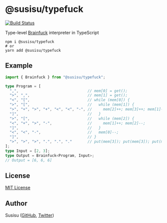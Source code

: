 # @susisu/typefuck
[![Build Status](https://travis-ci.com/susisu/typefuck.svg?branch=master)](https://travis-ci.com/susisu/typefuck)

Type-level [Brainfuck](https://en.wikipedia.org/wiki/Brainfuck) interpreter in TypeScript

``` shell
npm i @susisu/typefuck
# or
yarn add @susisu/typefuck
```

## Example
``` typescript
import { Brainfuck } from "@susisu/typefuck";

type Program = [
  ",",                               // mem[0] = get();
  ">", ",",                          // mem[1] = get();
  "<", "[",                          // while (mem[0]) {
  ">", "[",                          //   while (mem[1]) {
  ">", "+", ">", "+", "<", "<", "-", //     mem[2]++; mem[3]++; mem[1]--;
  "]",                               //   }
  ">", "[",                          //   while (mem[2]) {
  "<", "+", ">", "-",                //     mem[1]++; mem[2]--;
  "]",                               //   }
  "<", "<", "-",                     //   mem[0]--;
  "]",                               // }
  ">", ">", ">", ".", ".", "."       // put(mem[3]); put(mem[3]); put(mem[3]);
];
type Input = [2, 3];
type Output = Brainfuck<Program, Input>;
// Output = [6, 6, 6]
```

## License

[MIT License](http://opensource.org/licenses/mit-license.php)

## Author

Susisu ([GitHub](https://github.com/susisu), [Twitter](https://twitter.com/susisu2413))
